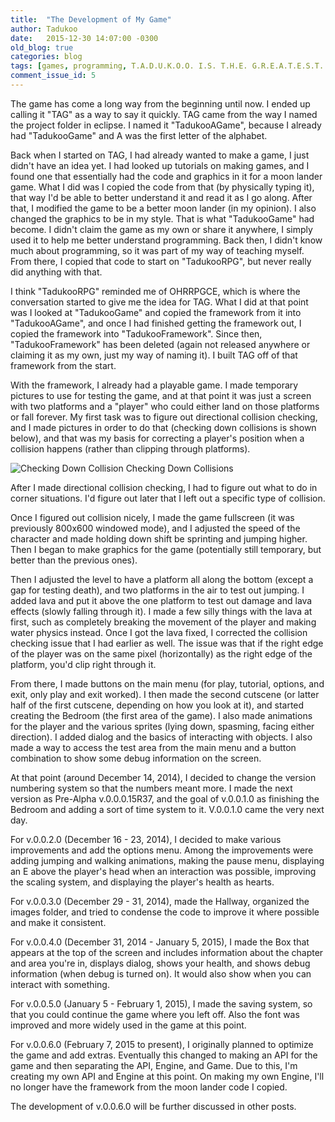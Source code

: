 ```yaml
---
title:  "The Development of My Game"
author: Tadukoo
date:   2015-12-30 14:07:00 -0300
old_blog: true
categories: blog
tags: [games, programming, T.A.D.U.K.O.O. I.S. T.H.E. G.R.E.A.T.E.S.T. P.E.R.S.O.N. W.H.O. E.V.E.R. L.I.V.E.D.]
comment_issue_id: 5
---
```

The game has come a long way from the beginning until now. I ended up calling it "TAG" as a way to say it quickly. TAG came from the way I named the project 
folder in eclipse. I named it "TadukooAGame", because I already had "TadukooGame" and A was the first letter of the alphabet.

Back when I started on TAG, I had already wanted to make a game, I just didn't have an idea yet. I had looked up tutorials on making games, and I found one 
that essentially had the code and graphics in it for a moon lander game. What I did was I copied the code from that (by physically typing it), that way I'd 
be able to better understand it and read it as I go along. After that, I modified the game to be a better moon lander (in my opinion). I also changed the 
graphics to be in my style. That is what "TadukooGame" had become. I didn't claim the game as my own or share it anywhere, I simply used it to help me better 
understand programming. Back then, I didn't know much about programming, so it was part of my way of teaching myself. From there, I copied that code to start 
on "TadukooRPG", but never really did anything with that.

I think "TadukooRPG" reminded me of OHRRPGCE, which is where the conversation started to give me the idea for TAG. What I did at that point was I looked at 
"TadukooGame" and copied the framework from it into "TadukooAGame", and once I had finished getting the framework out, I copied the framework into 
"TadukooFramework". Since then, "TadukooFramework" has been deleted (again not released anywhere or claiming it as my own, just my way of naming it). I built 
TAG off of that framework from the start.

With the framework, I already had a playable game. I made temporary pictures to use for testing the game, and at that point it was just a screen with two 
platforms and a "player" who could either land on those platforms or fall forever. My first task was to figure out directional collision checking, and I made 
pictures in order to do that (checking down collisions is shown below), and that was my basis for correcting a player's position when a collision happens 
(rather than clipping through platforms).

![Checking Down Collision](/assets/down_collision.png)
Checking Down Collisions

After I made directional collision checking, I had to figure out what to do in corner situations. I'd figure out later that I left out a specific type of 
collision.

Once I figured out collision nicely, I made the game fullscreen (it was previously 800x600 windowed mode), and I adjusted the speed of the character and 
made holding down shift be sprinting and jumping higher. Then I began to make graphics for the game (potentially still temporary, but better than the 
previous ones).

Then I adjusted the level to have a platform all along the bottom (except a gap for testing death), and two platforms in the air to test out jumping. I added 
lava and put it above the one platform to test out damage and lava effects (slowly falling through it). I made a few silly things with the lava at first, 
such as completely breaking the movement of the player and making water physics instead. Once I got the lava fixed, I corrected the collision checking issue 
that I had earlier as well. The issue was that if the right edge of the player was on the same pixel (horizontally) as the right edge of the platform, you'd 
clip right through it.

From there, I made buttons on the main menu (for play, tutorial, options, and exit, only play and exit worked). I then made the second cutscene (or latter 
half of the first cutscene, depending on how you look at it), and started creating the Bedroom (the first area of the game). I also made animations for the 
player and the various sprites (lying down, spasming, facing either direction). I added dialog and the basics of interacting with objects. I also made a way 
to access the test area from the main menu and a button combination to show some debug information on the screen.

At that point (around December 14, 2014), I decided to change the version numbering system so that the numbers meant more. I made the next version as 
Pre-Alpha v.0.0.0.15R37, and the goal of v.0.0.1.0 as finishing the Bedroom and adding a sort of time system to it. V.0.0.1.0 came the very next day.

For v.0.0.2.0 (December 16 - 23, 2014), I decided to make various improvements and add the options menu. Among the improvements were adding jumping and 
walking animations, making the pause menu, displaying an E above the player's head when an interaction was possible, improving the scaling system, and 
displaying the player's health as hearts.

For v.0.0.3.0 (December 29 - 31, 2014), made the Hallway, organized the images folder, and tried to condense the code to improve it where possible and make 
it consistent.

For v.0.0.4.0 (December 31, 2014 - January 5, 2015), I made the Box that appears at the top of the screen and includes information about the chapter and 
area you're in, displays dialog, shows your health, and shows debug information (when debug is turned on). It would also show when you can interact with 
something.

For v.0.0.5.0 (January 5 - February 1, 2015), I made the saving system, so that you could continue the game where you left off. Also the font was improved 
and more widely used in the game at this point.

For v.0.0.6.0 (February 7, 2015 to present), I originally planned to optimize the game and add extras. Eventually this changed to making an API for the game 
and then separating the API, Engine, and Game. Due to this, I'm creating my own API and Engine at this point. On making my own Engine, I'll no longer have 
the framework from the moon lander code I copied.

The development of v.0.0.6.0 will be further discussed in other posts.
